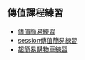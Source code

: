 ## 傳值課程練習
<ul>
    <li><a href="cookie.php">傳值簡易練習</a></li>
    <li><a href="session.php">session傳值簡易練習</a></li>
    <li><a href="cart.php">超簡易購物車練習</a></li>

</ul>